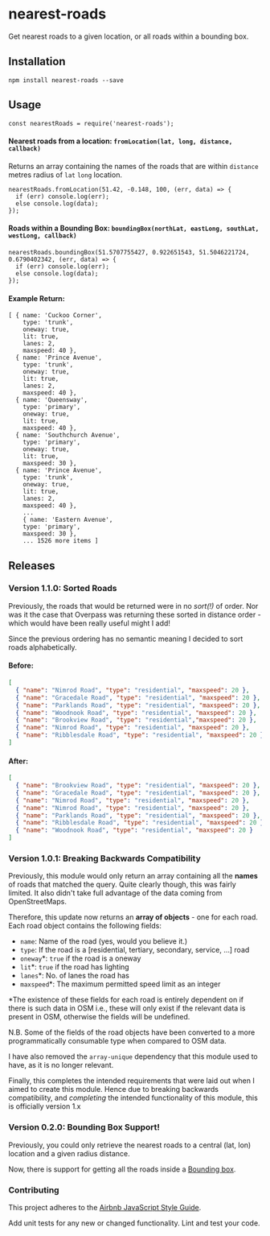 # nearest-roads
Get nearest roads to a given location, or all roads within a bounding box.

## Installation

  `npm install nearest-roads --save`

## Usage
  `const nearestRoads = require('nearest-roads');`

#### Nearest roads from a location: `fromLocation(lat, long, distance, callback)`
  Returns an array containing the names of the roads that are within `distance` metres radius of `lat` `long` location.
  ```
  nearestRoads.fromLocation(51.42, -0.148, 100, (err, data) => {
    if (err) console.log(err);
    else console.log(data);
  });
  ```

#### Roads within a Bounding Box: `boundingBox(northLat, eastLong, southLat, westLong, callback)`

```
nearestRoads.boundingBox(51.5707755427, 0.922651543, 51.5046221724, 0.6790402342, (err, data) => {
  if (err) console.log(err);
  else console.log(data);
});
```

#### Example Return: 
```
[ { name: 'Cuckoo Corner',
    type: 'trunk',
    oneway: true,
    lit: true,
    lanes: 2,
    maxspeed: 40 },
  { name: 'Prince Avenue',
    type: 'trunk',
    oneway: true,
    lit: true,
    lanes: 2,
    maxspeed: 40 },
  { name: 'Queensway',
    type: 'primary',
    oneway: true,
    lit: true,
    maxspeed: 40 },
  { name: 'Southchurch Avenue',
    type: 'primary',
    oneway: true,
    lit: true,
    maxspeed: 30 },
  { name: 'Prince Avenue',
    type: 'trunk',
    oneway: true,
    lit: true,
    lanes: 2,
    maxspeed: 40 },
    ...
    { name: 'Eastern Avenue', 
    type: 'primary', 
    maxspeed: 30 },
    ... 1526 more items ]
```
## Releases

### Version 1.1.0: Sorted Roads
Previously, the roads that would be returned were in no *sort(!)* of order. Nor was it the case that Overpass was returning these sorted in distance order - which would have been really useful might I add!

Since the previous ordering has no semantic meaning I decided to sort roads alphabetically.

#### Before:
```json
[
  { "name": "Nimrod Road", "type": "residential", "maxspeed": 20 },
  { "name": "Gracedale Road", "type": "residential", "maxspeed": 20 },
  { "name": "Parklands Road", "type": "residential", "maxspeed": 20 },
  { "name": "Woodnook Road", "type": "residential", "maxspeed": 20 },
  { "name": "Brookview Road", "type": "residential","maxspeed": 20 },
  { "name": "Nimrod Road", "type": "residential", "maxspeed": 20 },
  { "name": "Ribblesdale Road", "type": "residential", "maxspeed": 20 }
]
```

#### After:
```json
[
  { "name": "Brookview Road", "type": "residential", "maxspeed": 20 },
  { "name": "Gracedale Road", "type": "residential", "maxspeed": 20 },
  { "name": "Nimrod Road", "type": "residential", "maxspeed": 20 },
  { "name": "Nimrod Road", "type": "residential", "maxspeed": 20 },
  { "name": "Parklands Road", "type": "residential", "maxspeed": 20 },
  { "name": "Ribblesdale Road", "type": "residential", "maxspeed": 20 },
  { "name": "Woodnook Road", "type": "residential", "maxspeed": 20 }
]
```

### Version 1.0.1: Breaking Backwards Compatibility
Previously, this module would only return an array containing all the **names** of roads that matched the query. Quite clearly though, this was fairly limited. It also didn't take full advantage of the data coming from OpenStreetMaps.

Therefore, this update now returns an **array of objects** - one for each road. Each road object contains the following fields:
* `name`: Name of the road (yes, would you believe it.)
* `type`: If the road is a [residential, tertiary, secondary, service, ...] road
* `oneway`*: `true` if the road is a oneway
* `lit`*: `true` if the road has lighting
* `lanes`*: No. of lanes the road has
* `maxspeed`*: The maximum permitted speed limit as an integer

<nowiki>*</nowiki>The existence of these fields for each road is entirely dependent on if there is such data in OSM i.e., these will only exist if the relevant data is present in OSM, otherwise the fields will be undefined.

N.B. Some of the fields of the road objects have been converted to a more programmatically consumable type when compared to OSM data.

I have also removed the `array-unique` dependency that this module used to have, as it is no longer relevant.

Finally, this completes the intended requirements that were laid out when I aimed to create this module. Hence due to breaking backwards compatibility, and _completing_ the intended functionality of this module, this is officially version 1.x

### Version 0.2.0: Bounding Box Support!
Previously, you could only retrieve the nearest roads to a central (lat, lon) location and a given radius distance.

Now, there is support for getting all the roads inside a [Bounding box](http://wiki.openstreetmap.org/wiki/Overpass_API/Language_Guide#The_bounding_box).
  
### Contributing

This project adheres to the [Airbnb JavaScript Style Guide](https://github.com/airbnb/javascript).

Add unit tests for any new or changed functionality. Lint and test your code.
